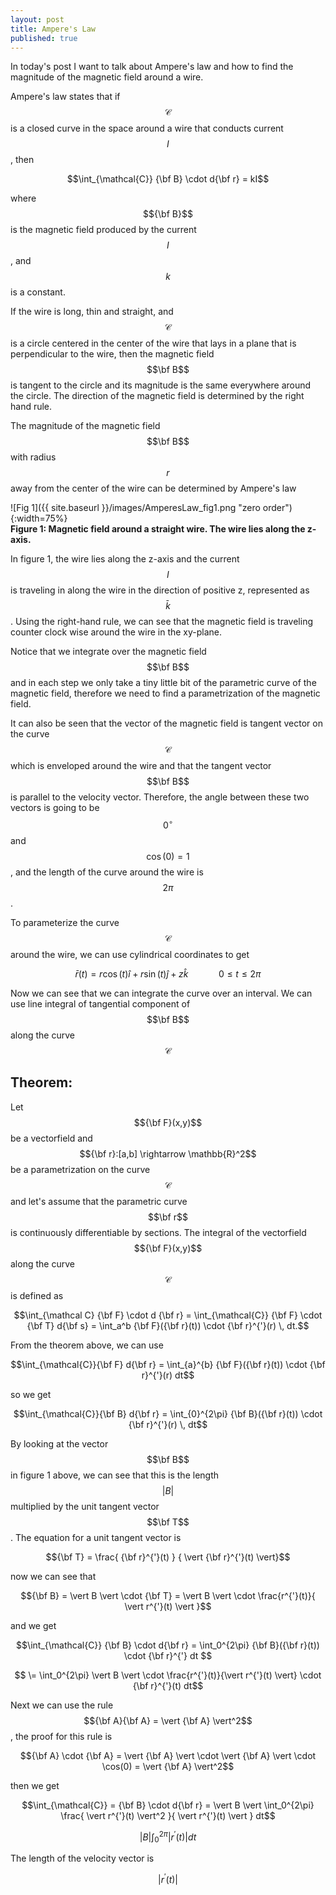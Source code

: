 ```yaml
---
layout: post
title: Ampere's Law
published: true
---
```


In today's post I want to talk about Ampere's law and how to find the magnitude of the magnetic field around a wire.

Ampere's law states that if $$\mathcal{C}$$ is a closed curve in the space around a wire that conducts current $$I$$, then

$$\int_{\mathcal{C}} {\bf B} \cdot d{\bf r} = kI$$

where $${\bf B}$$ is the magnetic field produced by the current $$I$$, and $$k$$ is a constant. 

If the wire is long, thin and straight, and $$\mathcal{C}$$ is a circle centered in the center of the wire that lays in a plane that is perpendicular to the wire, then the magnetic field $$\bf B$$ is tangent to the circle and its magnitude is the same everywhere around the circle. The direction of the magnetic field is determined by the right hand rule. 

The magnitude of the magnetic field $$\bf B$$ with radius $$r$$ away from the center of the wire can be determined by Ampere's law

![Fig 1]({{ site.baseurl }}/images/AmperesLaw_fig1.png "zero order"){:width=75%}  
**Figure 1: Magnetic field around a straight wire. The wire lies along the z-axis.**

In figure 1, the wire lies along the z-axis and the current $$I$$ is traveling in along the wire in the direction of positive z, represented as $$\bar k$$. Using the right-hand rule, we can see that the magnetic field is traveling counter clock wise around the wire in the xy-plane.

Notice that we integrate over the magnetic field $$\bf B$$ and in each step we only take a tiny little bit of the parametric curve of the magnetic field, therefore we need to find a parametrization of the magnetic field.

It can also be seen that the vector of the magnetic field is tangent vector on the curve $$\mathcal{C}$$ which is enveloped around the wire and that the tangent vector $$\bf B$$ is parallel to the velocity vector. Therefore, the angle between these two vectors is going to be $$0^{\circ}$$ and $$\cos(0) = 1$$, and the length of the curve around the wire is $$2\pi$$.

To parameterize the curve $$\mathcal{C}$$ around the wire, we can use cylindrical coordinates to get

$$\bar{r}(t) = r\cos(t)\hat{i} + r\sin(t)\hat{j} + z \hat{k} \qquad \quad 0 \leq t \leq 2\pi$$

Now we can see that we can integrate the curve over an interval. We can use line integral of tangential component of $$\bf B$$ along the curve $$\mathcal{C}$$

## Theorem:

Let $${\bf F}(x,y)$$ be a vectorfield and $${\bf r}:[a,b] \rightarrow \mathbb{R}^2$$ be a parametrization on the curve $$\mathcal{C}$$ and let's assume that the parametric curve $$\bf r$$ is continuously differentiable by sections. The integral of the vectorfield $${\bf F}(x,y)$$ along the curve $$\mathcal C$$ is defined as

$$\int_{\mathcal C} {\bf F} \cdot d {\bf r} = \int_{\mathcal{C}} {\bf F} \cdot {\bf T} d{\bf s} = \int_a^b {\bf F}({\bf r}(t)) \cdot {\bf r}^{'}(r) \, dt.$$

From the theorem above, we can use

$$\int_{\mathcal{C}}{\bf F} d{\bf r} = \int_{a}^{b} {\bf F}({\bf r}(t)) \cdot {\bf r}^{'}(r) dt$$

so we get

$$\int_{\mathcal{C}}{\bf B} d{\bf r} = \int_{0}^{2\pi} {\bf B}({\bf r}(t)) \cdot {\bf r}^{'}(r) \, dt$$

By looking at the vector $$\bf B$$ in figure 1 above, we can see that this is the length $$\vert B \vert$$  multiplied by the unit tangent vector $$\bf T$$. The equation for a unit tangent vector is 

$${\bf T} = \frac{ {\bf r}^{'}(t) } { \vert {\bf r}^{'}(t) \vert}$$

now we can see that

$${\bf B} = \vert B \vert \cdot {\bf T} = \vert B \vert \cdot \frac{r^{'}(t)}{ \vert r^{'}(t) \vert }$$

and we get

$$\int_{\mathcal{C}} {\bf B} \cdot d{\bf r} = \int_0^{2\pi} {\bf B}({\bf r}(t)) \cdot {\bf r}^{'} dt $$ 
 
$$ \= \int_0^{2\pi} \vert B \vert \cdot \frac{r^{'}(t)}{\vert r^{'}(t) \vert} \cdot {\bf r}^{'}(t) dt$$ 

Next we can use the rule $${\bf A}{\bf A} = \vert {\bf A} \vert^2$$, the proof for this rule is

$${\bf A} \cdot {\bf A} = \vert {\bf A} \vert \cdot \vert {\bf A} \vert \cdot \cos(0) = \vert {\bf A} \vert^2$$

then we get

$$\int_{\mathcal{C}} = {\bf B} \cdot d{\bf r} = \vert B \vert \int_0^{2\pi} \frac{ \vert r^{'}(t) \vert^2 }{ \vert r^{'}(t) \vert } dt$$ 

$$ \vert B \vert \int_0^{2\pi} \vert r^{'}(t) \vert dt $$

The length of the velocity vector is 

$$ \vert r^'(t) \vert $$
